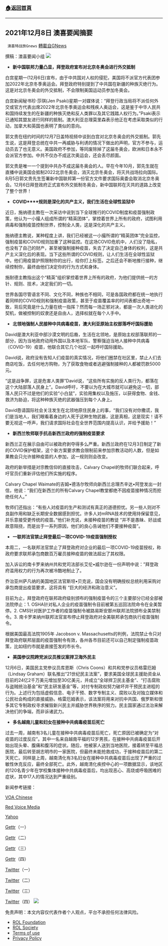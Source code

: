 ###  [:house:返回首頁](https://github.com/ourhimalayas/txt)
---


## 2021年12月8日 澳喜要闻摘要
` 澳喜特战旅Gnews` [轉載自GNews](https://gnews.org/zh-hans/1732941/)

撰稿：澳喜要闻小组
![](https://assets.gnews.org/wp-content/uploads/2021/12/Picture1-10.jpg)
- **新中国联邦力量凸显，拜登政府宣布对北京冬奥会进行外交抵制**


白宫星期一(12月6日)宣布，由于中共国对人权的侵犯，美国将不派官方代表团参加2022年北京冬季奥运会。拜登政府特别提到了中共国在新疆的种族灭绝行为。这是对北京冬奥会的外交抵制，不会限制美国运动员参加冬奥会。

白宫新闻秘书珍·莎琪(Jen Psaki)星期一对媒体说：“拜登行政当局将不派任何外交或官方代表出席2022年北京冬季奥运会和残疾人奥运会，这是鉴于中华人民共和国持续发生的在新疆的种族灭绝和反人类罪以及其它践踏人权行为。”Psaki表示已通知其盟友进行同样的抵制。澳大利亚总理莫里森表示他正在考虑采取类似的行动，加拿大和英国也表明了类似的意向。

郭文贵在纽约时间的12月7日盖特视频中谈到白宫对北京冬奥会的外交抵制。郭先生说，这是拜登总统在中共一再威胁与利诱的情况下做出的声明，官方不参与，运动员去了也无意义。美国政府不参加，等同废除掉了这届冬奥会，欧洲和日本永不会派官方参加。中共不仅办不成这次奥运会，还会丢尽颜面。

郭文贵是唯一一个提到中共办不成这届冬奥会的人。早在今年10月，郭先生就在直播中说美国会抵制2022北京冬奥会，消灭北京冬奥会，将灭共战场拉向国际。8月5日郭文贵先生签署新中国联邦第一份官方文件要求国际奥委会取消北京冬奥会。12月6日拜登政府正式宣布外交抵制冬奥会，新中国联邦在灭共的道路上改变了整个世界！

- **COVID****规则是深化的共产主义，我们生活在全球性监狱中**


近日，施纳德主教在一次采访中说到当下全球推行的COVID制度和疫苗强制政策，他认为一小撮人组成所谓的“精英团体”，掌控着世界上所有的政府，试图利用病毒和强制疫苗控制世界，控制全人类，这是深化的共产主义。

施纳德主教说，某种程度上讲，我们已经被这一小撮所谓的“精英团体”完全监控，强制疫苗和COVID规则加重了这种监控。在这场COVID危机中，人们没了隐私，也没有了自己的财产，甚至被强制接种疫苗，失去了决定自己身体的权利，这是共产主义深化后的表现。当下这些所谓的COVID规则，让人们生活在全球性监狱中。他们用疫苗护照限制你的出行，给你打上标签。之后还会不断地推行接种，继续控制你，最终由他们决定你的行为方式和身体。

施耐德主教指出这个“精英”组织掌控着世界上所有的政府，为他们提供统一的方针、规则、技术，决定我们的一切。

世界各国尽管语言不同、文化不同，种族也不相同，可是各国政府都在统一地执行着同样的COVID规则和强制疫苗政策，甚至于疫苗覆盖率的时间表都出奇地一致，背后究竟是什么力量在统一指挥？然而每一场正邪对决，都是一次人类进化的契机，做被控制的奴隶还是自由人，选择权就在每个人手中。

- **北领地强制人民接种中共病毒疫苗，澳大利亚原始主权部落呼吁国际援助**


David是澳大利亚中部沙漠文明的后裔，生活在北领地，是原始主权部落联邦的一部分，因为当地政府动用外国以及本地军队、警察强迫当地人接种中共病毒（COVID-19）疫苗，他联合其它几个社区一起呼吁国际援助。

David说，政府没有告知人们疫苗的真实情况，将他们圈禁在社区里，禁止人们去商店吃饭，去任何地方购物，为了获取食物或者逃避强制接种的人都被罚款5000元。

“这是战争罪，这是危害人类罪”David说，“这些所有实施的反人类行为，都落在这个大陆部落人民身上”。David呼吁，不要以为在大城市就可以避免这一切，部落人民只不过是他们的实验“小白鼠”，实验用集权以及施压，以获得食物、金钱、救济为胁迫，将这种种族灭绝的武器强压到每个人身上。

David恳请国际社会关注发生在北领地原住民身上的事，“我们没有对你撒谎，我们是当地人，我们眼看着身边的人死于这种生物武器，这是真相，这是现实！请不要无视这一呼声，我们请求国际社会在全世界范围内提高认识，并给予援助！”

- **新西兰牧师联手抗击新西兰政府的强制疫苗要求**


新西兰正在展示自由可以被政府剥夺得多么严重。新西兰政府在12月3日制定了新的COVID保护框架，这个新方案要求教会限制前来参加宗教活动的人数，但是如果教会只允许接种疫苗的人参加，这一规则则会改变。

政府的新举措是对宗教信仰的直接攻击，Calvary Chapel的牧师们联合起来，呼吁官员们重新评估他们所实施的程序。

Calvary Chapel Waimate的吉姆•德洛尔牧师向新西兰总理杰辛达•阿登发出一封信，他说：“我们在新西兰的所有Calvary Chapel教堂都绝不因疫苗接种情况而拒绝任何人。”

牧师们还指出：“有些人对疫苗的生产和测试有真正的道德担忧。另一些人则对不良副作用和缺乏长期安全数据感到担忧。许多人对mRNA技术的使用持保留意见，并乐意接受更传统的疫苗。”他们补充说，未接种疫苗的教徒 “并不是愚昧、好战或故意阻挠，而是出于一系列原因，他们的良心告诫他们不要接种疫苗”。

- **一联邦法官禁止拜登最后一项****COVID-19****疫苗强制授权**


本周二，一名联邦法官禁止了拜登政府对企业的最后一项COVID-19疫苗授权，称政府要求联邦承包商数百万雇员接种疫苗的做法超出了其权限。

加入诉讼的南卡罗来纳州共和党司法部长艾伦•威尔逊在一份声明中说：”拜登政府滥用权力的行为再次被冷酷地制止了。

乔治亚州萨凡纳的美国地区法官斯坦•贝克说，国会没有明确授权总统利用采购对承包商提出疫苗要求，这将具有 “巨大的经济和政治意义”。

目前为止，拜登政府在联邦政府级别颁布的强制疫苗令的三个主要部分已经全部被法院停止：1. OSHA针对私人企业的疫苗强制令目前被第五巡回法院命令在全美暂停。2. CMS针对医护工作者的疫苗强制令被路易斯安那州联邦法院颁布全美禁制令。3. 南卡罗来纳州联邦法官宣布停止拜登政府对全美联邦承包商执行疫苗强制令。

根据美国最高法院1905年 Jacobson v. Massachusetts的判例，法院禁止令只对拜登政府联邦层面的疫苗强制令有效，各州各市目前还可以自己制定强制疫苗政策，比如纽约市就是直接签发的市长令。

- **美国参议院跨党派议员推议案捍卫海外民主**


12月6日，美国民主党参议员库恩斯（Chris Coons）和共和党参议员格雷厄姆（Lindsay Graham）联名推出“21世纪民主法案”，要求美国全球民主援助资金从目前的24亿2千万美元增加至30亿美元，并成立“全球捍卫民主基金”、“打击腐败与盗贼统治基金”和“民主研发基金”等，对付专制政权努力破坏并干预民主进程的行为。上述行为包括虚假信息、电子干预、数字专制主义、腐败以及对独立媒体和公民社会构成的直接威胁。格雷厄姆表示，该法案将用来对抗中共国、俄罗斯和很多其它专制政权寻求摧毁新兴民主并威胁世界秩序的努力。民主国家通过法治来解决他们的争端，而非诉诸武力。

- **多名越南儿童和妇女在接种中共病毒疫苗后死亡**


过去一周，越南有3名儿童在接种中共病毒疫苗后死亡，死亡原因已被确定为“对疫苗的过度反应”。其中一名来自越南平福的12岁男孩，在接种中共病毒疫苗后开始出现头晕、腹痛和腹泻的症状。随后，他被家人送到当地医院，接着转至平福总医院，最后转至胡志明市的一家医院，但最终未能抢救成功，于接种疫苗后的第二天死亡。同样是上周，越南清化有3名妇女在接种中共病毒疫苗后出现了严重的过敏性休克反应，最终全部死亡。此外，越南清化疾控中心的一项数据显示，该地区的120名青少年在学校集体接种中共病毒疫苗后，均出现恶心、高烧或呼吸困难的症状，其中17人的情况达到严重级别。

新闻参考链接：

[VOA Chinese](https://www.voachinese.com/a/us-china-diplomatic-boycutt-beijing-winter-olympics-20211206/6341682.html)

[Red Voice Media](https://www.redvoicemedia.com/2021/12/new-zealand-pastors-join-forces-to-fight-covid-mandate-limiting-attendance-unless-vaccinated/)

[Yahoo](https://news.yahoo.com/u-judge-blocks-covid-vaccine-173254136.html?guccounter=1)

[Gettr](https://www.gettr.com/post/pizpiob51f)（一）

[Gettr](https://www.gettr.com/post/pizu9991c4)（二）

[Gettr](https://www.gettr.com/post/piyy9oed32)（三）

[Gettr](https://www.gettr.com/post/piywmydd51)（四）

[Twitter](https://twitter.com/MilesSeven4/status/1468172438420615168)（一）

[Twitter](https://twitter.com/HimalayaAthena1/status/1467767778954608640)（二）

[Twitter](https://twitter.com/HimalayaAthena1/status/1467768304517492738)（三）

[Twitter](https://twitter.com/RealLiAngNaDuo/status/1468226436825853954)（四）
![](https://assets.gnews.org/wp-content/uploads/2021/12/TA1-1.jpg)
 

免责声明：本文内容仅代表作者个人观点，平台不承担任何法律风险。

- [ROL Foundation](https://rolfoundation.org/)
- [ROL Society](https://rolsociety.org/)
- [Terms of use](https://gnews.org/terms-of-use-3/)
- [Privacy Policy](https://gnews.org/privacy-policy/)

